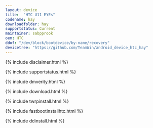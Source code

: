 ```yaml
---
layout: device
title:  "HTC U11 EYEs"
codename: hay
downloadfolder: hay
supportstatus: Current
maintainer: sabpprook
oem: HTC
ddof: "/dev/block/bootdevice/by-name/recovery"
devicetree: "https://github.com/TeamWin/android_device_htc_hay"
---
```


{% include disclaimer.html %}

{% include supportstatus.html %}

{% include dmverity.html %}

{% include download.html %}

{% include twrpinstall.html %}

{% include fastbootinstallhtc.html %}

{% include ddinstall.html %}
